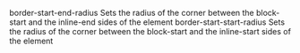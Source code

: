 border-start-end-radius
    Sets the radius of the corner between the block-start and the inline-end 
    sides of the element
border-start-start-radius
    Sets the radius of the corner between the block-start and the inline-start 
    sides of the element
